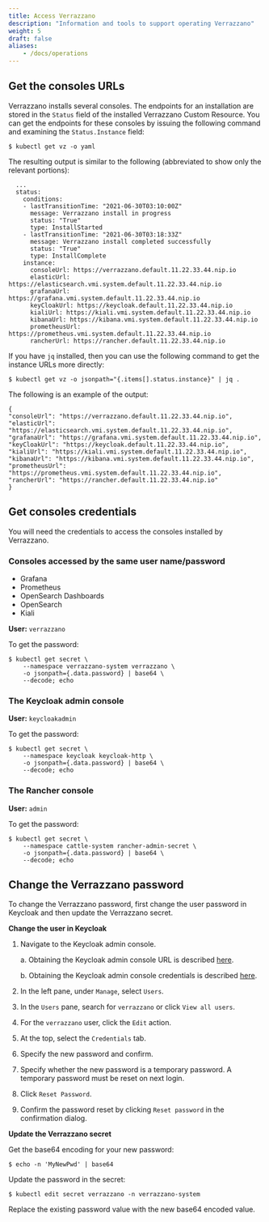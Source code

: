 ```yaml
---
title: Access Verrazzano
description: "Information and tools to support operating Verrazzano"
weight: 5
draft: false
aliases:
    - /docs/operations
---
```

## Get the consoles URLs

Verrazzano installs several consoles. The endpoints for an installation are stored in the `Status` field of the
installed Verrazzano Custom Resource. You can get the endpoints for these consoles by issuing the following command
and examining the `Status.Instance` field:

`$ kubectl get vz -o yaml`

The resulting output is similar to the following (abbreviated to show only the relevant portions):

```
  ...
  status:
    conditions:
    - lastTransitionTime: "2021-06-30T03:10:00Z"
      message: Verrazzano install in progress
      status: "True"
      type: InstallStarted
    - lastTransitionTime: "2021-06-30T03:18:33Z"
      message: Verrazzano install completed successfully
      status: "True"
      type: InstallComplete
    instance:
      consoleUrl: https://verrazzano.default.11.22.33.44.nip.io
      elasticUrl: https://elasticsearch.vmi.system.default.11.22.33.44.nip.io
      grafanaUrl: https://grafana.vmi.system.default.11.22.33.44.nip.io
      keyCloakUrl: https://keycloak.default.11.22.33.44.nip.io
      kialiUrl: https://kiali.vmi.system.default.11.22.33.44.nip.io
      kibanaUrl: https://kibana.vmi.system.default.11.22.33.44.nip.io
      prometheusUrl: https://prometheus.vmi.system.default.11.22.33.44.nip.io
      rancherUrl: https://rancher.default.11.22.33.44.nip.io
```

If you have `jq` installed, then you can use the following command to get the instance URLs more directly:

`$ kubectl get vz -o jsonpath="{.items[].status.instance}" | jq .`

The following is an example of the output:
```
{
"consoleUrl": "https://verrazzano.default.11.22.33.44.nip.io",
"elasticUrl": "https://elasticsearch.vmi.system.default.11.22.33.44.nip.io",
"grafanaUrl": "https://grafana.vmi.system.default.11.22.33.44.nip.io",
"keyCloakUrl": "https://keycloak.default.11.22.33.44.nip.io",
"kialiUrl": "https://kiali.vmi.system.default.11.22.33.44.nip.io",
"kibanaUrl": "https://kibana.vmi.system.default.11.22.33.44.nip.io",
"prometheusUrl": "https://prometheus.vmi.system.default.11.22.33.44.nip.io",
"rancherUrl": "https://rancher.default.11.22.33.44.nip.io"
}
```

## Get consoles credentials

You will need the credentials to access the consoles installed by Verrazzano.

### Consoles accessed by the same user name/password
- Grafana
- Prometheus
- OpenSearch Dashboards
- OpenSearch
- Kiali

**User:**  `verrazzano`

To get the password:

```
$ kubectl get secret \
    --namespace verrazzano-system verrazzano \
    -o jsonpath={.data.password} | base64 \
    --decode; echo
```


### The Keycloak admin console

**User:** `keycloakadmin`

To get the password:  

```
$ kubectl get secret \
    --namespace keycloak keycloak-http \
    -o jsonpath={.data.password} | base64 \
    --decode; echo
```


### The Rancher console

**User:** `admin`

To get the password:  

```
$ kubectl get secret \
    --namespace cattle-system rancher-admin-secret \
    -o jsonpath={.data.password} | base64 \
    --decode; echo
```

## Change the Verrazzano password

 To change the Verrazzano password, first change the user password in Keycloak and then update the Verrazzano secret.

**Change the user in Keycloak**
1. Navigate to the Keycloak admin console.

   a. Obtaining the Keycloak admin console URL is described [here](#get-the-consoles-urls).

   b. Obtaining the Keycloak admin console credentials is described [here](#the-keycloak-admin-console).
1. In the left pane, under `Manage`, select `Users`.
1. In the `Users` pane, search for `verrazzano` or click `View all users`.
1. For the `verrazzano` user, click the `Edit` action.
1. At the top, select the `Credentials` tab.
1. Specify the new password and confirm.
1. Specify whether the new password is a temporary password. A temporary password must be reset on next login.
1. Click `Reset Password`.
1. Confirm the password reset by clicking `Reset password` in the confirmation dialog.

**Update the Verrazzano secret**

Get the base64 encoding for your new password:

`$ echo -n 'MyNewPwd' | base64`

Update the password in the secret:

`$ kubectl edit secret verrazzano -n verrazzano-system`

Replace the existing password value with the new base64 encoded value.

